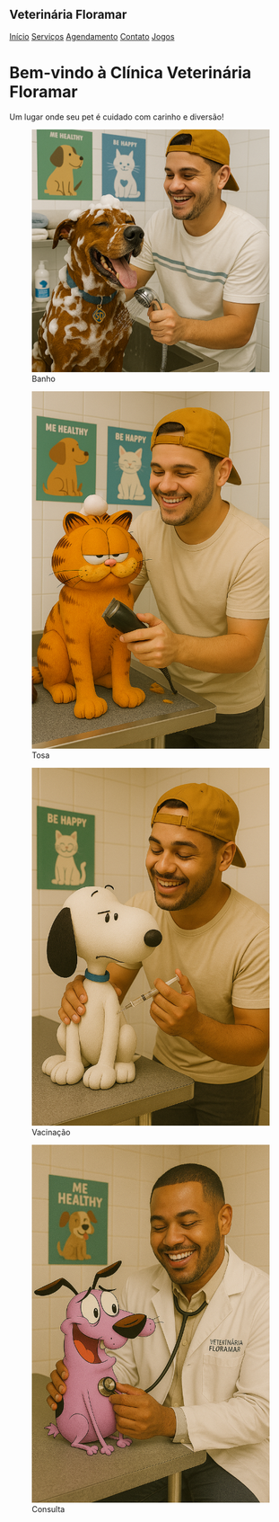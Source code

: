 <!DOCTYPE html>
<html lang="pt-br">
<head>
  <meta charset="UTF-8">
  <meta name="viewport" content="width=device-width, initial-scale=1.0">
  <title>Veterinária Floramar</title>
  <link rel="stylesheet" href="Estilo.css"> <!-- ou cole o CSS direto no <style> aqui -->
</head>
<body>

  <nav>
    <h2>Veterinária Floramar</h2>
    <a href="veterinariafloramar.html">Início</a>
    <a href="servicos.html">Serviços</a>
    <a href="agendamento.html">Agendamento</a>
    <a href="contato.html">Contato</a>
	<a href="jogos.html">Jogos</a>
  </nav>

  <div class="main">
    <h1>Bem-vindo à Clínica Veterinária Floramar</h1>
    <p>Um lugar onde seu pet é cuidado com carinho e diversão!</p>

<div class="characters">
  <figure>
    <a href="banho.html">
      <img src="banho.png" alt="Banho no pet" class="card-img">
    </a>
    <figcaption>Banho</figcaption>
  </figure>
  
  <figure>
    <a href="tosa.html">
      <img src="garfild.png" alt="Tosa" class="card-img">
    </a>
    <figcaption>Tosa</figcaption>
  </figure>

  <figure>
    <a href="vacinacao.html">
      <img src="snoop.png" alt="Vacinação" class="card-img">
    </a>
    <figcaption>Vacinação</figcaption>
  </figure>

  <figure>
    <a href="consulta.html">
      <img src="coragem.png" alt="Consulta" class="card-img">
    </a>
    <figcaption>Consulta</figcaption>
  </figure>
</div>



</body>
</html>
